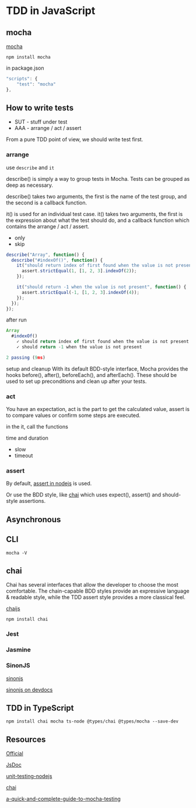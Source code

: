 # TDD in JavaScript

## mocha

[mocha](https://mochajs.org/#getting-started)

`npm install mocha`

in package.json

```js
"scripts": {
    "test": "mocha"
},
```

## How to write tests

- SUT - stuff under test
- AAA - arrange / act / assert

From a pure TDD point of view, we should write test first.

### arrange

use `describe` and `it`

describe() is simply a way to group tests in Mocha. Tests can be grouped as deep as necessary.

describe() takes two arguments, the first is the name of the test group, and the second is a callback function.

it() is used for an individual test case. it() takes two arguments, the first is the expression about what the test should do, and a callback function which contains the arrange / act / assert.

- only
- skip

```js
describe("Array", function() {
  describe("#indexOf()", function() {
    it("should return index of first found when the value is not present", function() {
      assert.strictEqual(1, [1, 2, 3].indexOf(2));
    });

    it("should return -1 when the value is not present", function() {
      assert.strictEqual(-1, [1, 2, 3].indexOf(4));
    });
  });
});
```

after run

```js
Array
  #indexOf()
    ✓ should return index of first found when the value is not present
    ✓ should return -1 when the value is not present

2 passing (9ms)
```

setup and cleanup
With its default BDD-style interface, Mocha provides the hooks before(), after(), beforeEach(), and afterEach(). These should be used to set up preconditions and clean up after your tests.

### act

You have an expectation, act is the part to get the calculated value, assert is to compare values or confirm some steps are executed.

in the it, call the functions

time and duration

- slow
- timeout

### assert

By default, [assert in nodejs](https://nodejs.org/api/assert.html) is used.

Or use the BDD style, like [chai](https://www.chaijs.com/) which uses expect(), assert() and should-style assertions.

## Asynchronous

## CLI

`mocha -V`

## chai

Chai has several interfaces that allow the developer to choose the most comfortable. The chain-capable BDD styles provide an expressive language & readable style, while the TDD assert style provides a more classical feel.

[chaijs](http://www.chaijs.com/)

`npm install chai`

### Jest

### Jasmine

### SinonJS

[sinonjs](http://sinonjs.org/)

[sinonjs on devdocs](https://devdocs.io/sinon~7/)

## TDD in TypeScript

`npm install chai mocha ts-node @types/chai @types/mocha --save-dev`

## Resources

[Official](https://mochajs.org/)

[JsDoc](http://usejsdoc.org/)

[unit-testing-nodejs](https://app.pluralsight.com/library/courses/unit-testing-nodejs)

[chai](https://www.chaijs.com/)

[a-quick-and-complete-guide-to-mocha-testing](https://blog.logrocket.com/a-quick-and-complete-guide-to-mocha-testing-d0e0ea09f09d)

